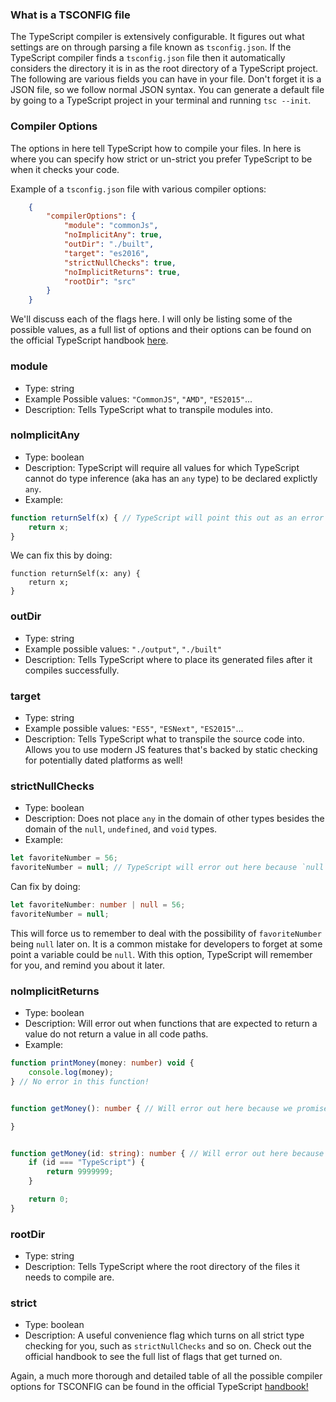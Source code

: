 ### What is a TSCONFIG file
The TypeScript compiler is extensively configurable. It figures out what settings are on through parsing a file known as `tsconfig.json`. If the TypeScript compiler finds a `tsconfig.json` file then it automatically considers the directory it is in as the root directory of a TypeScript project. The following are various fields you can have in your file. Don't forget it is a JSON file, so we follow normal JSON syntax. You can generate a default file by going to a TypeScript project in your terminal and running `tsc --init`.

### Compiler Options
The options in here tell TypeScript how to compile your files. In here is where you can specify how strict or un-strict you prefer TypeScript to be when it checks your code.

Example of a `tsconfig.json` file with various compiler options:
```JSON
    {
        "compilerOptions": {
            "module": "commonJs",
            "noImplicitAny": true,
            "outDir": "./built",
            "target": "es2016",
            "strictNullChecks": true,
            "noImplicitReturns": true,
            "rootDir": "src"
        }
    }
```

We'll discuss each of the flags here. I will only be listing some of the possible values, as a full list of options and their options can be found on the official TypeScript handbook [here](https://www.typescriptlang.org/docs/handbook/compiler-options.html).

### module
- Type: string
- Example Possible values: `"CommonJS"`, `"AMD"`, `"ES2015"`...
- Description: Tells TypeScript what to transpile modules into.

### noImplicitAny
- Type: boolean
- Description: TypeScript will require all values for which TypeScript cannot do type inference (aka has an `any` type) to be declared explictly `any`.
- Example:
```TypeScript
function returnSelf(x) { // TypeScript will point this out as an error because `x` cannot be type inferred to a type.
    return x;
} 
```
We can fix this by doing:
```TypeScript02:07 AM
function returnSelf(x: any) {
    return x;
}
```

### outDir
- Type: string
- Example possible values: `"./output"`, `"./built"`
- Description: Tells TypeScript where to place its generated files after it compiles successfully.

### target
- Type: string
- Example possible values: `"ES5"`, `"ESNext"`, `"ES2015"`...
- Description: Tells TypeScript what to transpile the source code into. Allows you to use modern JS features that's backed by static checking for potentially dated platforms as well!

### strictNullChecks
- Type: boolean
- Description: Does not place `any` in the domain of other types besides the domain of the `null`, `undefined`, and `void` types. 
- Example:
```TypeScript
let favoriteNumber = 56; 
favoriteNumber = null; // TypeScript will error out here because `null` is not a part of the `number` type.
```
Can fix by doing:
```TypeScript
let favoriteNumber: number | null = 56; 
favoriteNumber = null;
```

This will force us to remember to deal with the possibility of `favoriteNumber` being `null` later on. It is a common mistake for developers to forget at some point a variable could be `null`. With this option, TypeScript will remember for you, and remind you about it later. 

### noImplicitReturns
- Type: boolean
- Description: Will error out when functions that are expected to return a value do not return a value in all code paths.
- Example:

```TypeScript
function printMoney(money: number) void {
    console.log(money);
} // No error in this function!
```

```TypeScript

function getMoney(): number { // Will error out here because we promised we would return a number value!

}
```

```TypeScript

function getMoney(id: string): number { // Will error out here because not ALL code paths return a number value.
    if (id === "TypeScript") {
        return 9999999;
    }

    return 0;
}
```

### rootDir
- Type: string
- Description: Tells TypeScript where the root directory of the files it needs to compile are. 

### strict
- Type: boolean
- Description: A useful convenience flag which turns on all strict type checking for you, such as `strictNullChecks` and so on. Check out the official handbook to see the full list of flags that get turned on.    


Again, a much more thorough and detailed table of all the possible compiler options for TSCONFIG can be found in the official TypeScript [handbook!](https://www.typescriptlang.org/docs/handbook/compiler-options.html)